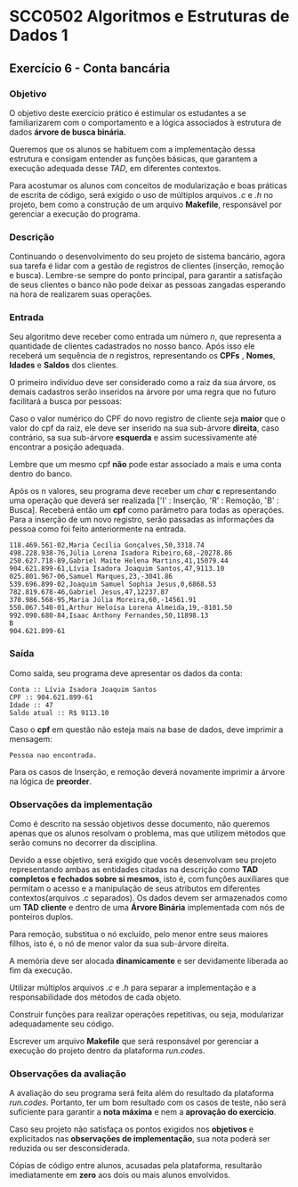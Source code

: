# SCC0502 Algoritmos e Estruturas de Dados 1

## Exercício 6 - Conta bancária

### Objetivo
O objetivo deste exercício prático é estimular os estudantes a se familiarizarem com o comportamento e a lógica associados à estrutura de dados **árvore de busca binária.**

Queremos que os alunos se habituem com a implementação dessa estrutura e consigam entender as funções básicas, que garantem a execução adequada desse *TAD*, em diferentes contextos.


Para acostumar os alunos com conceitos de modularização e boas práticas de escrita de código, será exigido o uso de múltiplos arquivos _.c_ e _.h_ no projeto, bem como a construção de um
arquivo **Makefile**, responsável por gerenciar a execução do programa.

### Descrição
Continuando o desenvolvimento do seu projeto de sistema bancário, agora sua tarefa é lidar com a gestão de registros de clientes (inserção, remoção e busca).
Lembre-se sempre do ponto principal, para garantir a satisfação de seus clientes o banco não pode deixar as pessoas zangadas esperando na hora de realizarem suas operações.

### Entrada
Seu algoritmo deve receber como entrada um número _n_, que representa a quantidade de clientes cadastrados no nosso banco.
Após isso ele receberá um sequência de _n_ registros, representando os **CPFs** , **Nomes**, **Idades** e **Saldos** dos clientes.

O primeiro indivíduo deve ser considerado como a raiz da sua árvore, os demais cadastros serão inseridos na árvore por uma regra que no futuro facilitará a busca por pessoas:

Caso o valor numérico do CPF do novo registro de cliente seja **maior** que o valor do cpf da raiz, ele deve ser inserido na sua sub-árvore **direita**, caso contrário, sa sua sub-árvore **esquerda** e assim sucessivamente até encontrar a posição adequada.

Lembre que um mesmo cpf **não** pode estar associado a mais e uma conta dentro do banco.

Após os n valores, seu programa deve receber um *char* **c** representando uma operação que deverá ser realizada ['I' : Inserção, 'R' : Remoção, 'B' : Busca]. Receberá então um **cpf** como parâmetro para todas as operações.
Para a inserção de um novo registro, serão passadas as informações da pessoa como foi feito anteriormente na entrada.
```
118.469.561-02,Maria Cecília Gonçalves,50,3318.74
498.228.938-76,Júlia Lorena Isadora Ribeiro,68,-20278.86
250.627.718-89,Gabriel Maite Helena Martins,41,15079.44
904.621.899-61,Lívia Isadora Joaquim Santos,47,9113.10
025.801.967-06,Samuel Marques,23,-3041.86
539.696.899-02,Joaquim Samuel Sophia Jesus,0,6868.53
782.819.678-46,Gabriel Jesus,47,12237.87
370.986.568-95,Maria Júlia Moreira,60,-14561.91
550.067.540-01,Arthur Heloísa Lorena Almeida,19,-8101.50
992.090.680-84,Isaac Anthony Fernandes,50,11898.13
B
904.621.899-61
```

### Saída
Como saída, seu  programa deve apresentar os dados da conta:
```
Conta :: Lívia Isadora Joaquim Santos
CPF :: 904.621.899-61
Idade :: 47
Saldo atual :: R$ 9113.10
```
Caso o **cpf** em questão não esteja mais na base de dados, deve imprimir a mensagem:
```
Pessoa nao encontrada.
```

Para os casos de Inserção, e remoção deverá novamente imprimir a árvore na lógica de **preorder**.

### Observações da implementação

Como é descrito na sessão objetivos desse documento, não queremos apenas que os alunos resolvam o problema, mas que utilizem
métodos que serão comuns no decorrer da disciplina.

Devido a esse objetivo, será exigido que vocês desenvolvam seu projeto representando ambas as entidades citadas na descrição como **TAD completos e fechados sobre si mesmos**, isto é, com funções auxiliares que permitam o acesso e a manipulação de seus atributos em diferentes contextos(arquivos .c separados). Os dados devem ser armazenados como um **TAD cliente** e dentro de uma **Árvore Binária** implementada com nós de ponteiros duplos.

Para remoção, substitua o nó excluído, pelo menor entre seus maiores filhos, isto é, o nó de menor valor da sua sub-árvore direita.

A memória deve ser alocada **dinamicamente** e ser devidamente liberada
ao fim da execução. 

Utilizar múltiplos arquivos _.c_ e _.h_ para separar a implementação e a responsabilidade dos métodos de cada objeto.

Construir funções para realizar  operações repetitivas, ou seja, modularizar adequadamente seu código.

Escrever um arquivo **Makefile** que será responsável por gerenciar a execução do projeto dentro da plataforma _run.codes_.



### Observações da avaliação
A avaliação do seu programa será feita além do resultado da plataforma *run.codes*. Portanto, ter um bom resultado com os casos de teste, não será suficiente para garantir a **nota máxima** e nem a **aprovação do exercício**.

Caso seu projeto não satisfaça os pontos exigidos nos **objetivos** e explicitados nas **observações de implementação**, sua nota poderá ser reduzida ou ser desconsiderada.

Cópias de código entre alunos, acusadas pela plataforma, resultarão imediatamente em **zero** aos dois ou mais alunos envolvidos.
